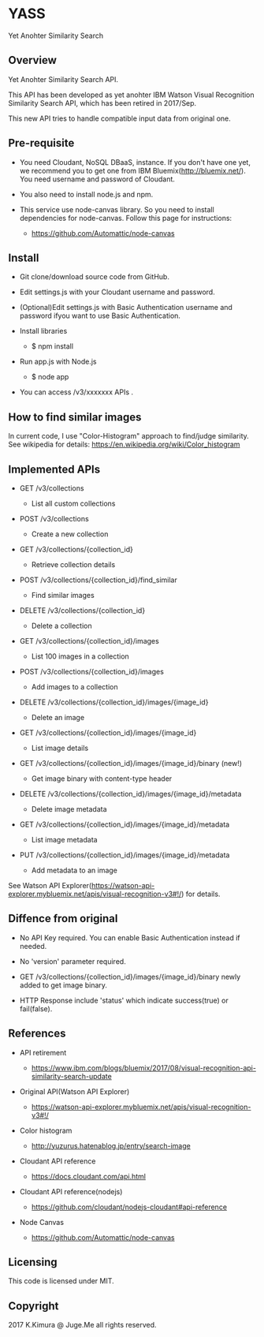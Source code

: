 # YASS

Yet Anohter Similarity Search

## Overview

Yet Anohter Similarity Search API.

This API has been developed as yet anohter IBM Watson Visual Recognition Similarity Search API, which has been retired in 2017/Sep.

This new API tries to handle compatible input data from original one.

## Pre-requisite

- You need Cloudant, NoSQL DBaaS, instance. If you don't have one yet, we recommend you to get one from IBM Bluemix(http://bluemix.net/). You need username and password of Cloudant.

- You also need to install node.js and npm.

- This service use node-canvas library. So you need to install dependencies for node-canvas. Follow this page for instructions: 

    - https://github.com/Automattic/node-canvas

## Install

- Git clone/download source code from GitHub.

- Edit settings.js with your Cloudant username and password.

- (Optional)Edit settings.js with Basic Authentication username and password ifyou want to use Basic Authentication.

- Install libraries

    - $ npm install

- Run app.js with Node.js

    - $ node app

- You can access /v3/xxxxxxx APIs .

## How to find similar images

In current code, I use "Color-Histogram" approach to find/judge similarity. See wikipedia for details: https://en.wikipedia.org/wiki/Color_histogram

## Implemented APIs

- GET /v3/collections

    - List all custom collections

- POST /v3/collections

    - Create a new collection

- GET /v3/collections/{collection_id}

    - Retrieve collection details

- POST /v3/collections/{collection_id}/find_similar

    - Find similar images

- DELETE /v3/collections/{collection_id}

    - Delete a collection

- GET /v3/collections/{collection_id}/images

    - List 100 images in a collection

- POST /v3/collections/{collection_id}/images

    - Add images to a collection

- DELETE /v3/collections/{collection_id}/images/{image_id}

    - Delete an image

- GET /v3/collections/{collection_id}/images/{image_id}

    - List image details

- GET /v3/collections/{collection_id}/images/{image_id}/binary (new!)

    - Get image binary with content-type header

- DELETE /v3/collections/{collection_id}/images/{image_id}/metadata

    - Delete image metadata

- GET /v3/collections/{collection_id}/images/{image_id}/metadata

    - List image metadata

- PUT /v3/collections/{collection_id}/images/{image_id}/metadata

    - Add metadata to an image

See Watson API Explorer(https://watson-api-explorer.mybluemix.net/apis/visual-recognition-v3#!/) for details.

## Diffence from original

- No API Key required. You can enable Basic Authentication instead if needed.

- No 'version' parameter required.

- GET /v3/collections/{collection_id}/images/{image_id}/binary newly added to get image binary.

- HTTP Response include 'status' which indicate success(true) or fail(false).

## References

- API retirement

    - https://www.ibm.com/blogs/bluemix/2017/08/visual-recognition-api-similarity-search-update

- Original API(Watson API Explorer)

    - https://watson-api-explorer.mybluemix.net/apis/visual-recognition-v3#!/

- Color histogram

    - http://yuzurus.hatenablog.jp/entry/search-image

- Cloudant API reference

    - https://docs.cloudant.com/api.html

- Cloudant API reference(nodejs)

    - https://github.com/cloudant/nodejs-cloudant#api-reference

- Node Canvas

    - https://github.com/Automattic/node-canvas

## Licensing

This code is licensed under MIT.

## Copyright

2017 K.Kimura @ Juge.Me all rights reserved.


